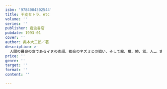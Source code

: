 ```yaml
---
isbn: '9784004302544'
title: 干支セトラ、etc
volume: ''
series: ''
publisher: 岩波書店
pubdate: 1993-01
cover: ''
author: 奥本大三郎／著
description: >-
  人間の最良の友であるイヌの素顔、都会のネズミとの戦い、そして龍、猫、鯵、鴬、人…。古今東西の建物に描かれた実在および空想上の、十二支をはじめとする様々な動物を登場させながら、世界各地や東京の日常のなかの思いがけない遭遇、交流を、昆虫学とファーブルの紹介でも知られる仏文学者が、ウィットに富んだ流麗な文章で語る。痛快エッセイ。
price: ''
genre: ''
target: ''
format: ''
content: ''

---
```

